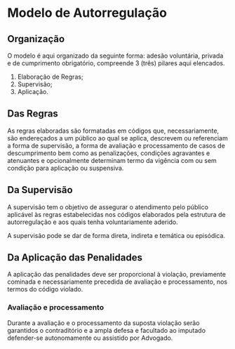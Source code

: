 # Modelo de Autorregulação

## Organização
O modelo é aqui organizado da seguinte forma: adesão voluntária, privada e de cumprimento obrigatório, compreende 3 (três) pilares aqui elencados.

1. Elaboração de Regras;
2. Supervisão;
3. Aplicação.

## Das Regras
As regras elaboradas são formatadas em códigos que, necessariamente, são endereçados a um público ao qual se aplica, descrevem ou referenciam a forma de supervisão, a forma de avaliação e processamento de casos de descumprimento bem como as penalizações, condições agravantes e atenuantes e opcionalmente determinam termo da vigência com ou sem condição para aplicação ou suspensiva.

## Da Supervisão
A supervisão tem o objetivo de assegurar o atendimento pelo público aplicável às regras estabelecidas nos códigos elaborados pela estrutura de autorregulação e aos quais tenha voluntariamente aderido.

A supervisão pode se dar de forma direta, indireta e temática ou episódica.

## Da Aplicação das Penalidades
A aplicação das penalidades deve ser proporcional à violação, previamente cominada e necessariamente precedida de avaliação e processamento, nos termos do código violado.

### Avaliação e processamento
Durante a avaliação e o processamento da suposta violação serão garantidos o contraditório e a ampla defesa e facultado ao imputado defender-se autonomamente ou assistido por Advogado.





